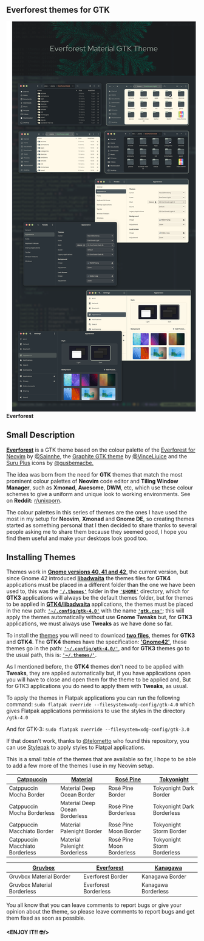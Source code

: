 ## Everforest themes for GTK

![Everforest](https://raw.githubusercontent.com/Fausto-Korpsvart/Everforest-GTK-Theme/master/screenshots/Everforest1.png)
**Everforest**

## Small Description

<ins>**Everforest**</ins> is a GTK theme based on the colour palette of the [Everforest for Neovim](https://github.com/sainnhe/everforest) by [@Sainnhe](https://github.com/sainnhe), the [Graphite GTK theme](https://github.com/vinceliuice/Graphite-gtk-theme) by [@VinceLiuice](https://github.com/vinceliuice) and the [Suru Plus](https://github.com/gusbemacbe/suru-plus) icons by [@gusbemacbe.](https://github.com/gusbemacbe)

The idea was born from the need for **GTK** themes that match the most prominent colour palettes of **Neovim** code editor and **Tiling Window Manager**, such as **Xmonad**, **Awesome**, **DWM**, etc, which use these colour schemes to give a uniform and unique look to working environments. See on **Reddit:** [r/unixporn](https://www.reddit.com/r/unixporn/).

The colour palettes in this series of themes are the ones I have used the most in my setup for **Neovim**, **Xmonad** and **Gnome DE**, so creating themes started as something personal that I then decided to share thanks to several people asking me to share them because they seemed good, I hope you find them useful and make your desktops look good too.

## Installing Themes

Themes work in <ins>**Gnome versions 40, 41 and 42**,</ins> the current version, but since Gnome 42 introduced <ins>**libadwaita**</ins> the themes files for **GTK4** applications must be placed in a different folder than the one we have been used to, this was the <ins>**`'/.themes'`**</ins> folder in the <ins>**`'$HOME'`**</ins> directory, which for **GTK3** applications will always be the default themes folder, but for themes to be applied in <ins>**GTK4/libadwaita**</ins> applications, the themes must be placed in the new path: <ins>**`'~/.config/gtk-4.0'`**</ins> with the name <ins>**`'gtk.css'`**</ins>; this will apply the themes automatically without use **Gnome Tweaks** but, for **GTK3** applications, we must always use **Tweaks** as we have done so far.

To install the [themes](https://www.pling.com/u/fkorpsvart) you will need to download <ins>**two files**</ins>, themes for **GTK3** and **GTK4**.
The **GTK4** themes have the specification: <ins>**'Gnome42'**</ins>, these themes go in the path: **<ins>`'~/.config/gtk-4.0/'`</ins>**, and for **GTK3** themes go to the usual path, this is: <ins>**`'~/.themes/'`**</ins>.

As I mentioned before, the **GTK4** themes don't need to be applied with **Tweaks**, they are applied automatically but, if you have applications open you will have to close and open them for the theme to be applied and, But for GTK3 applications you do need to apply them with **Tweaks**, as usual.

To apply the themes in Flatpak applications you can run the following command: `sudo flatpak override --filesystem=xdg-config/gtk-4.0` which gives Flatpak applications permissions to use the styles in the directory `/gtk-4.0`

And for GTK-3: `sudo flatpak override --filesystem=xdg-config/gtk-3.0`

If that doesn't work, thanks to [@telometto](https://github.com/telometto) who found this repository, you can use [Stylepak](https://github.com/refi64/stylepak) to apply styles to Flatpal applications.

This is a small table of the themes that are available so far, I hope to be able to add a few more of the themes I use in my Neovim setup.

| [Catppuccin](https://www.pling.com/p/1715554) | [Material](https://www.pling.com/p/1706139) | [Rosé Pine](https://www.pling.com/p/1810530) | [Tokyonight](https://www.pling.com/p/1681315) |
| --------------------------------------------- | ------------------------------------------- | -------------------------------------------- | --------------------------------------------- |
| Catppuccin Mocha Border                       | Material Deep Ocean Border                  | Rosé Pine Border                             | Tokyonight Dark Border                        |
| Catppuccin Mocha Borderless                   | Material Deep Ocean Borderless              | Rosé Pine Borderless                         | Tokyonight Dark Borderless                    |
| Catppuccin Macchiato Border                   | Material Palenight Border                   | Rosé Pine Moon Border                        | Tokyonight Storm Border                       |
| Catppuccin Macchiato Borderless               | Material Palenight Borderless               | Rosé Pine Moon Borderless                    | Tokyonight Storm Borderless                   |

| [Gruvbox](https://www.pling.com/p/1681313) | [Everforest](https://www.pling.com/p/1695467) | [Kanagawa](https://www.pling.com/p/1810560) |
| ------------------------------------------ | --------------------------------------------- | ------------------------------------------- |
| Gruvbox Material Border                    | Everforest Border                             | Kanagawa Border                             |
| Gruvbox Material Borderless                | Everforest Borderless                         | Kanagawa Borderless                         |

You all know that you can leave comments to report bugs or give your opinion about the theme, so please leave comments to report bugs and get them fixed as soon as possible.

#### **<ENJOY IT!! :nerd_face:/>**
